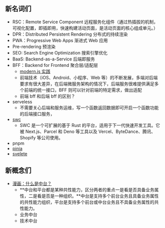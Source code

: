## 新名词们

- RSC：Remote Service Component 远程服务化组件（通过热插拔的机制，可视化配置，即插即用，快速构建活动页面，是活动页面的核心组成单元。）
- DPR：Distributed Persistent Rendering 分布式的持续渲染
- PWA：Progressive Web Apps 渐进式 Web 应用
- Pre-rendering 预渲染
- SEO: Search Engine Optimization 搜索引擎优化
- BaaS: Backend-as-a-Service 后端即服务
- BFF：Backend for Frontend 聚合层/适配层
  - [modern.js 实践](https://modernjs.dev/docs/guides/tutorials/c09-bff/9.1-serverless)
  - 前端技术（iOS、Android、小程序、Web 等）的不断发展，多端对后端要求有很大差异，在后端微服务架构的情况下，后端服务很难提供满足多个前端的统一接口，BFF 则可以针对前端的特定需求，做出适配
  - 前端 bff 和后端 bff 的区别？
- serveless
  - 不需要关心后端和服务运维，写一个函数返回数据即可开启一个函数功能的后端接口服务，
- [swc](https://swc.rs/)
  - SWC 是一个可扩展的基于 Rust 的平台，适用于下一代快速开发工具。它被 Next.js、Parcel 和 Deno 等工具以及 Vercel、ByteDance、腾讯、Shopify 等公司使用。
- pnpm
- [pinia](https://pinia.vuejs.org/core-concepts/#using-the-store)
- [svelete](https://svelte.dev/blog/svelte-3-rethinking-reactivity)

## 新概念们

- [漫画：什么是中台？](https://mp.weixin.qq.com/s/rF7_xJBq4NJP6CmkW3HPpQ)
  - **中台和平台都是某种共性能力，区分两者的重点一是看是否具备业务属性，二是看是否是一种组织。**中台是支持多个前台业务且具备业务属性的共性能力组织，平台是支持多个前台或中台业务且不具备业务属性的共性能力。
  - 业务中台
  - 技术中台
